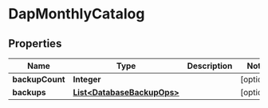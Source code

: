 

# DapMonthlyCatalog


## Properties

Name | Type | Description | Notes
------------ | ------------- | ------------- | -------------
**backupCount** | **Integer** |  |  [optional]
**backups** | [**List&lt;DatabaseBackupOps&gt;**](DatabaseBackupOps.md) |  |  [optional]



